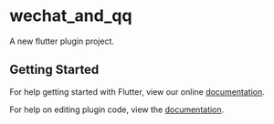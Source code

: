 # wechat_and_qq

A new flutter plugin project.

## Getting Started

For help getting started with Flutter, view our online
[documentation](https://flutter.io/).

For help on editing plugin code, view the [documentation](https://flutter.io/developing-packages/#edit-plugin-package).
